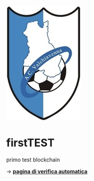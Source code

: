 ![logo](./images/logoACV.jpg)  

# firstTEST
primo test blockchain

-> **[pagina di verifica automatica](https://github.com/pedro87DEV/index.html)** 


